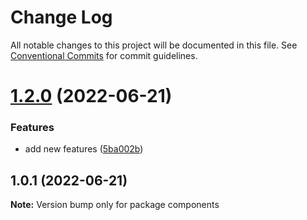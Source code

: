 # Change Log

All notable changes to this project will be documented in this file.
See [Conventional Commits](https://conventionalcommits.org) for commit guidelines.

# [1.2.0](https://github.com/iamyoki/yarn-workspaces/compare/v1.1.0...v1.2.0) (2022-06-21)


### Features

* add new features ([5ba002b](https://github.com/iamyoki/yarn-workspaces/commit/5ba002b8424ce1376db8115b76cfeee440923f6b))





## 1.0.1 (2022-06-21)

**Note:** Version bump only for package components
